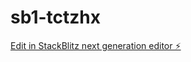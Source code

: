 # sb1-tctzhx

[Edit in StackBlitz next generation editor ⚡️](https://stackblitz.com/~/github.com/ByteBrainLLC/sb1-tctzhx)